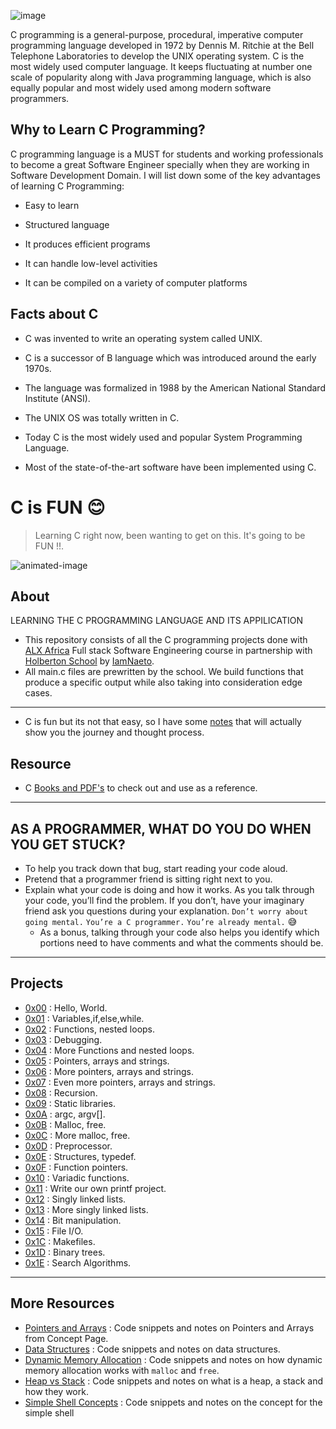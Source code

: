 ![image](https://user-images.githubusercontent.com/105589308/194294270-87239719-6279-4c5a-8c81-f5a6b533fc26.png)

C programming is a general-purpose, procedural, imperative computer programming language developed in 1972 by Dennis M. Ritchie at the Bell Telephone Laboratories to develop the UNIX operating system. C is the most widely used computer language. It keeps fluctuating at number one scale of popularity along with Java programming language, which is also equally popular and most widely used among modern software programmers.

## Why to Learn C Programming? ##
C programming language is a MUST for students and working professionals to become a great Software Engineer specially when they are working in Software Development Domain. I will list down some of the key advantages of learning C Programming:

- Easy to learn

- Structured language

- It produces efficient programs

- It can handle low-level activities

- It can be compiled on a variety of computer platforms

## Facts about C ##
- C was invented to write an operating system called UNIX.

- C is a successor of B language which was introduced around the early 1970s.

- The language was formalized in 1988 by the American National Standard Institute (ANSI).

- The UNIX OS was totally written in C.

- Today C is the most widely used and popular System Programming Language.

- Most of the state-of-the-art software have been implemented using C.

# C is FUN 😊

>Learning C right now, been wanting to get on this. It's going to be FUN !!.

![animated-image](https://i.postimg.cc/rprHShJ1/C-compilation-process.gif)

## About ##
LEARNING THE C PROGRAMMING LANGUAGE AND ITS APPILICATION

- This repository consists of all the C programming projects done with [ALX Africa](https://www.alxafrica.com/) Full stack Software Engineering course in partnership with [Holberton School](https://www.holbertonschool.com/) by [IamNaeto](https://github.com/IamNaeto).
- All main.c files are prewritten by the school. We build functions that produce a specific output while also taking into consideration edge cases.

---

- C is fun but its not that easy, so I have some [notes](./notes.md) that will actually show you the journey and thought process.

## Resource

- C [Books and PDF's](./references) to check out and use as a reference.

---

## AS A PROGRAMMER, WHAT DO YOU DO WHEN YOU GET STUCK?
 - To help you track down that bug, start reading your code aloud.
 - Pretend that a programmer friend is sitting right next to you.
 - Explain what your code is doing and how it works. As you talk through your code, you’ll find the problem. If you don’t, have your imaginary friend ask you questions during your explanation. ```Don’t worry about going mental.``` ```You’re a C programmer.``` ```You’re already mental.``` 😅
     - As a bonus, talking through your code also helps you identify which portions need to have comments and what the comments should be.

---

## Projects
- [0x00](./0x00-hello_world) : Hello, World.
- [0x01](./0x01-variables_if_else_while) : Variables,if,else,while.
- [0x02](./0x02-functions_nested_loops) : Functions, nested loops.
- [0x03](./0x03-debugging) : Debugging.
- [0x04](./0x04-more_functions_nested_loops) : More Functions and nested loops.
- [0x05](./0x05-pointers_arrays_strings) : Pointers, arrays and strings.
- [0x06](./0x06-pointers_arrays_strings) : More pointers, arrays and strings.
- [0x07](./0x07-pointers_arrays_strings) : Even more pointers, arrays and strings.
- [0x08](./0x08-recursion) : Recursion.
- [0x09](./0x09-static_libraries) : Static libraries.
- [0x0A](./0x0A-argc_argv) : argc, argv[].
- [0x0B](./0x0B-malloc_free) : Malloc, free.
- [0x0C](./0x0C-more_malloc_free) : More malloc, free.
- [0x0D](./0x0D-preprocessor) : Preprocessor.
- [0x0E](./0x0E-structures_typedef) : Structures, typedef.
- [0x0F](./0x0F-function_pointers) : Function pointers.
- [0x10](./0x10-variadic_functions) : Variadic functions.
- [0x11](https://github.com/IamNaeto/printf) : Write our own printf project.
- [0x12](./0x12-singly_linked_lists) : Singly linked lists.
- [0x13](./0x13-more_singly_linked_lists) : More singly linked lists.
- [0x14](./0x14-bit_manipulation) : Bit manipulation.
- [0x15](./0x15-file_io) : File I/O.
- [0x1C](./0x1C-makefiles) : Makefiles.
- [0x1D](https://github.com/IamNaeto/binary_trees) : Binary trees.
- [0x1E](./0x1E-search_algorithms) : Search Algorithms.

---

## More Resources

- [Pointers and Arrays](./PointerArrays) : Code snippets and notes on Pointers and Arrays from Concept Page.
- [Data Structures](./DataStructures) : Code snippets and notes on data structures.
- [Dynamic Memory Allocation](./dynamic_memory_alloc) : Code snippets and notes on how dynamic memory allocation works with `malloc` and `free`.
- [Heap vs Stack](./heap_stack) : Code snippets and notes on what is a heap, a stack and how they work.
- [Simple Shell Concepts](./simple_shell_concepts) : Code snippets and notes on the concept for the simple shell 
